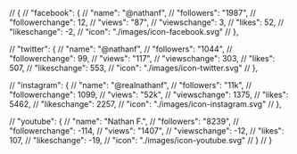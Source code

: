 // {
//   "facebook": {
//     "name": "@nathanf",
//     "followers": "1987",
//     "followerchange": 12,
//     "views": "87",
//     "viewschange": 3,
//     "likes": 52,
//     "likeschange": -2,
//     "icon": "./images/icon-facebook.svg"
//   },

//   "twitter": {
//     "name": "@nathanf",
//     "followers": "1044",
//     "followerchange": 99,
//     "views": "117",
//     "viewschange": 303,
//     "likes": 507,
//     "likeschange": 553,
//     "icon": "./images/icon-twitter.svg"
//   },

//   "instagram": {
//     "name": "@realnathanf",
//     "followers": "11k",
//     "followerchange": 1099,
//     "views": "52k",
//     "viewschange": 1375,
//     "likes": 5462,
//     "likeschange": 2257,
//     "icon": "./images/icon-instagram.svg"
//   },

//   "youtube": {
//     "name": "Nathan F.",
//     "followers": "8239",
//     "followerchange": -114,
//     "views": "1407",
//     "viewschange": -12,
//     "likes": 107,
//     "likeschange": -19,
//     "icon": "./images/icon-youtube.svg"
//   }
// }
